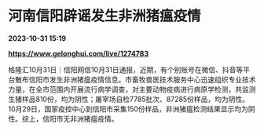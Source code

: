 # 河南信阳辟谣发生非洲猪瘟疫情

**2023-10-31 15:19**

**https://www.gelonghui.com/live/1274783**

格隆汇10月31日｜信阳网信10月31日通报，近期，有个别账号在微信、抖音等平台散布信阳市发生非洲猪瘟疫情信息。市畜牧兽医技术服务中心迅速组织专业技术力量，在全市范围内开展流行病学调查，对主要动物疫病进行病原学检测，共监测生猪样品810份，均为阴性；屠宰场自检7785批次、87285份样品，均为阴性。10月29日，国家疫控中心到信阳市采集150份样品，非洲猪瘟检测结果显示均为阴性。综上，信阳市无非洲猪瘟疫情。